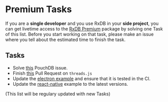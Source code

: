 # Premium Tasks

If you are a **single developer** and you use RxDB in your **side project**, you can get livetime access to the [RxDB Premium](https://rxdb.info/premium.html) package by solving one Task of this list. Before you start working on that task, please make an issue where you tell about the estimated time to finish the task.


## Tasks


- Solve [this](https://github.com/pouchdb/pouchdb/pull/8471) PouchDB issue.
- Finish [this](https://github.com/andywer/threads.js/pull/402) Pull Request on `threads.js`
- Update the [electron example](https://github.com/pubkey/rxdb/tree/master/examples/electron) and ensure that it is tested in the CI.
- Update the [react-native](https://github.com/pubkey/rxdb/tree/master/examples/react-native) example to the latest versions.

(This list will be regulary updated with new Tasks)
